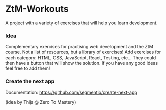 # ZtM-Workouts
A project with a variety of exercises that will help you learn development.
### Idea
Complementary exercises for practising web development and the ZtM course.
Not a list of resources, but a library of exercises!
Add exercises for each category: HTML, CSS, JavaScript, React, Testing, etc...
They could then have a button that will show the solution.
If you have any good ideas feel free to add them!

### Create the next app
Documentation:
https://github.com/segmentio/create-next-app
 
(idea by Thijs @ Zero To Mastery)
